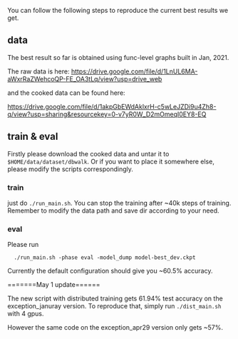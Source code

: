 You can follow the following steps to reproduce the current best results we get. 

## data

The best result so far is obtained using func-level graphs built in Jan, 2021. 

The raw data is here:
https://drive.google.com/file/d/1LnUL6MA-aWxrRaZWehcoQP-FE_OA3tLq/view?usp=drive_web

and the cooked data can be found here:

https://drive.google.com/file/d/1akpGbEWdAklxrH-c5wLeJZDi9u4Zh8-q/view?usp=sharing&resourcekey=0-v7yR0W_D2mOmeqI0EY8-EQ


## train & eval

Firstly please download the cooked data and untar it to `$HOME/data/dataset/dbwalk`. Or if you want to place it somewhere else, please modify the scripts correspondingly.

### train

just do `./run_main.sh`. You can stop the training after ~40k steps of training. 
Remember to modify the data path and save dir according to your need.

### eval

Please run
```
  ./run_main.sh -phase eval -model_dump model-best_dev.ckpt
```

Currently the default configuration should give you ~60.5% accuracy. 

=======May 1 update======

The new script with distributed training gets 61.94% test accuracy on the exception_januray version.
To reproduce that, simply run `./dist_main.sh` with 4 gpus. 

However the same code on the exception_apr29 version only gets ~57%.
